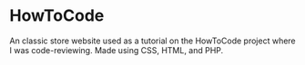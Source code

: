 # HowToCode
An classic store website used as a tutorial on the HowToCode project where I was code-reviewing. Made using CSS, HTML, and PHP.
